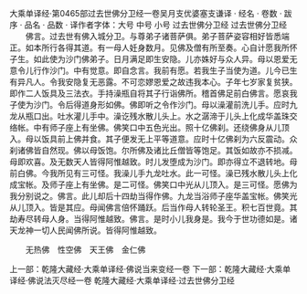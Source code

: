大乘单译经·第0465部过去世佛分卫经一卷吴月支优婆塞支谦译
· 经名 · 卷数 · 跋序
· 品名 · 品数 · 译作者字体：大号 中号 小号
过去世佛分卫经
过去世佛分卫经
　　佛言。过去世有佛入城分卫。与尊弟子诸菩萨俱。弟子菩萨姿容相好皆悉端正。如本所行各得其道。有一母人妊身数月。见佛及僧有所至奏。心自计愿我所怀子生。如此使为沙门佛弟子。日月满足即生安隐。儿亦姝好与众人异。母以恩爱无意令儿行作沙门。中有觉意。即自念言。我前有愿。若我生子当使为道。儿今已生有异凡人。令我安隐复无恶露。不可恋嫪恩爱之故违我本心。子年七岁家复贫狭。即作二人饭具及三法衣。手持澡瓶自将其子行诣佛所。稽首佛足前白佛言。愿哀我子使为沙门。令后得道身形如佛。佛即听之令作沙门。母以澡灌前洗儿手。应时九龙从瓶口出。吐水灌儿手中。澡讫残水散儿头上。水之潺渧于儿头上化成华盖珠交络帐。中有师子座上有坐佛。佛笑口中五色光出。照十亿佛刹。还绕佛身从儿顶入。母以饭具前上佛并食。其子便发无上平等道意。应时十亿佛刹为六反震动。众刹诸佛皆自然现。佛以母饭饱。尔所佛及诸比丘僧皆等饱足。其饭如故亦不损减。母即欢喜。及无数天人皆得阿惟越致。时儿发堕成为沙门。即亦得立不退转地。母前白佛。今我所见有三可怪。我澡儿手九龙吐水。此一可怪。澡已残水散儿头上化成宝帐。及师子座上有坐佛。是二可怪。佛笑口中光从儿顶入。是三可怪。愿佛为我分别说之。佛言。此儿却后十四劫当得作佛。九龙当浴师子座华盖宝帐。佛笑光从儿顶入。皆是其应。母闻佛言倍怀踊跃。后当作母人转轮圣王。积七百世竟。其劫寿尽转母人身。当得阿惟越致。佛言。是时小儿我身是。我今于世功德如是。诸天龙神一切人民闻佛所说。皆得阿惟越致。

　　无热佛　性空佛　天王佛　金仁佛

上一部：乾隆大藏经·大乘单译经·佛说当来变经一卷
下一部：乾隆大藏经·大乘单译经·佛说法灭尽经一卷
乾隆大藏经·大乘单译经·过去世佛分卫经